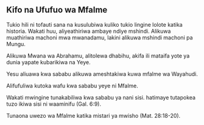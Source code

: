 ## Kifo na Ufufuo wa Mfalme

Tukio hili ni tofauti sana na kusulubiwa kuliko tukio lingine lolote katika historia. Wakati huu, aliyeathiriwa ambaye ndiye mshindi. Alikuwa muathiriwa machoni mwa mwanadamu, lakini alikuwa mshindi machoni pa Mungu.

Alikuwa Mwana wa Abrahamu, alitolewa dhabihu, akifa ili mataifa yote ya dunia yapate kubarikiwa na Yeye.

Yesu aliuawa kwa sababu alikuwa ameshtakiwa kuwa mfalme wa Wayahudi.

Alifufuliwa kutoka wafu kwa sababu yeye ni Mfalme.

Wakati mwingine tunakabiliwa kwa sababu ya nani sisi. hatimaye tutapokea tuzo ikiwa sisi ni waaminifu (Gal. 6:9).

Tunaona uwezo wa Mfalme katika mistari ya mwisho (Mat. 28:18-20).